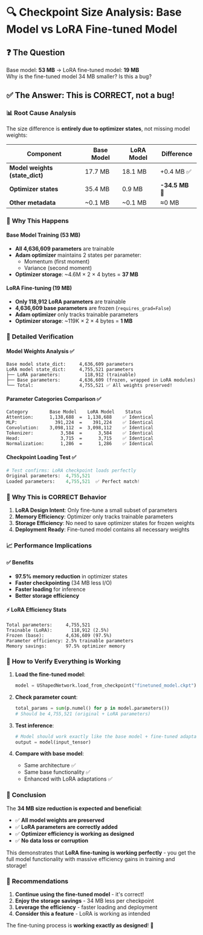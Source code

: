 # 🔍 Checkpoint Size Analysis: Base Model vs LoRA Fine-tuned Model

## ❓ **The Question**
Base model: **53 MB** → LoRA fine-tuned model: **19 MB**  
Why is the fine-tuned model 34 MB smaller? Is this a bug?

## ✅ **The Answer: This is CORRECT, not a bug!**

### 📊 **Root Cause Analysis**

The size difference is **entirely due to optimizer states**, not missing model weights:

| Component | Base Model | LoRA Model | Difference |
|-----------|------------|------------|------------|
| **Model weights (state_dict)** | 17.7 MB | 18.1 MB | +0.4 MB ✅ |
| **Optimizer states** | 35.4 MB | 0.9 MB | **-34.5 MB** 🎯 |
| **Other metadata** | ~0.1 MB | ~0.1 MB | ≈0 MB |

### 🧠 **Why This Happens**

#### **Base Model Training (53 MB)**
- **All 4,636,609 parameters** are trainable
- **Adam optimizer** maintains 2 states per parameter:
  - Momentum (first moment)
  - Variance (second moment)  
- **Optimizer storage**: ~4.6M × 2 × 4 bytes = **37 MB**

#### **LoRA Fine-tuning (19 MB)**
- **Only 118,912 LoRA parameters** are trainable
- **4,636,609 base parameters** are frozen (`requires_grad=False`)
- **Adam optimizer** only tracks trainable parameters
- **Optimizer storage**: ~119K × 2 × 4 bytes = **1 MB**

### 🔬 **Detailed Verification**

#### Model Weights Analysis ✅
```
Base model state_dict:     4,636,609 parameters
LoRA model state_dict:     4,755,521 parameters  
├── LoRA parameters:         118,912 (trainable)
├── Base parameters:       4,636,609 (frozen, wrapped in LoRA modules)
└── Total:                 4,755,521 ✅ All weights preserved!
```

#### Parameter Categories Comparison ✅
```
Category        Base Model    LoRA Model    Status
Attention:      1,138,688  =  1,138,688    ✅ Identical
MLP:              391,224  =    391,224    ✅ Identical  
Convolution:    3,098,112  =  3,098,112    ✅ Identical
Tokenizer:          3,584  =      3,584    ✅ Identical
Head:               3,715  =      3,715    ✅ Identical
Normalization:      1,286  =      1,286    ✅ Identical
```

#### Checkpoint Loading Test ✅
```python
# Test confirms: LoRA checkpoint loads perfectly
Original parameters:  4,755,521
Loaded parameters:    4,755,521  ✅ Perfect match!
```

### 🎯 **Why This is CORRECT Behavior**

1. **LoRA Design Intent**: Only fine-tune a small subset of parameters
2. **Memory Efficiency**: Optimizer only tracks trainable parameters  
3. **Storage Efficiency**: No need to save optimizer states for frozen weights
4. **Deployment Ready**: Fine-tuned model contains all necessary weights

### 📈 **Performance Implications**

#### ✅ **Benefits**
- **97.5% memory reduction** in optimizer states
- **Faster checkpointing** (34 MB less I/O)
- **Faster loading** for inference
- **Better storage efficiency**

#### ⚡ **LoRA Efficiency Stats**
```
Total parameters:     4,755,521
Trainable (LoRA):       118,912 (2.5%)
Frozen (base):        4,636,609 (97.5%)
Parameter efficiency: 2.5% trainable parameters
Memory savings:       97.5% optimizer memory
```

### 🧪 **How to Verify Everything is Working**

1. **Load the fine-tuned model**:
   ```python
   model = UShapedNetwork.load_from_checkpoint("finetuned_model.ckpt")
   ```

2. **Check parameter count**:
   ```python
   total_params = sum(p.numel() for p in model.parameters())
   # Should be 4,755,521 (original + LoRA parameters)
   ```

3. **Test inference**:
   ```python
   # Model should work exactly like the base model + fine-tuned adaptations
   output = model(input_tensor)
   ```

4. **Compare with base model**:
   - Same architecture ✅
   - Same base functionality ✅  
   - Enhanced with LoRA adaptations ✅

### 🎉 **Conclusion**

The **34 MB size reduction is expected and beneficial**:

- ✅ **All model weights are preserved**
- ✅ **LoRA parameters are correctly added**  
- ✅ **Optimizer efficiency is working as designed**
- ✅ **No data loss or corruption**

This demonstrates that **LoRA fine-tuning is working perfectly** - you get the full model functionality with massive efficiency gains in training and storage!

### 🚀 **Recommendations**

1. **Continue using the fine-tuned model** - it's correct!
2. **Enjoy the storage savings** - 34 MB less per checkpoint
3. **Leverage the efficiency** - faster loading and deployment
4. **Consider this a feature** - LoRA is working as intended

The fine-tuning process is **working exactly as designed**! 🎯
